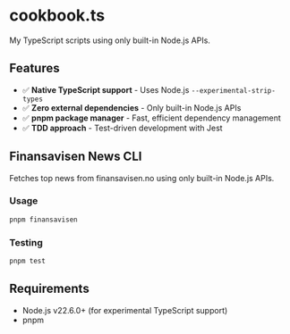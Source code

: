 # cookbook.ts

My TypeScript scripts using only built-in Node.js APIs.

## Features

- ✅ **Native TypeScript support** - Uses Node.js `--experimental-strip-types`
- ✅ **Zero external dependencies** - Only built-in Node.js APIs  
- ✅ **pnpm package manager** - Fast, efficient dependency management
- ✅ **TDD approach** - Test-driven development with Jest

## Finansavisen News CLI

Fetches top news from finansavisen.no using only built-in Node.js APIs.

### Usage

```bash
pnpm finansavisen
```

### Testing

```bash
pnpm test
```

## Requirements

- Node.js v22.6.0+ (for experimental TypeScript support)
- pnpm
